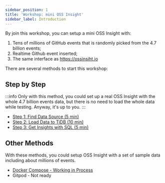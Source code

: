 ```yaml
---
sidebar_position: 1
title: 'Workshop: mini OSS Insight'
sidebar_label: Introduction
---
```


By join this workshop, you can setup a mini OSS Insight with:

1. Tens of millions of GitHub events that is randomly picked from the 4.7 billion events;
2. Realtime Github event inserted;
3. The same interface as https://ossinsiht.io

There are several methods to start this workshop:


## Step by Step

:::info
Only with this method, you could set up a real OSS Insight with the whole 4.7 billion events data, but there is no need to load the whole data while testing. Anyway, it's up to you.
:::

* [Step 1: Find Data Source (5 min)](/workshop/mini-ossinsight/step-by-step/find-data-source)
* [Step 2: Load Data to TiDB (10 min)](/workshop/mini-ossinsight/step-by-step/load-data-to-tidb)
* [Step 3: Get Insights with SQL (5 min)](/workshop/mini-ossinsight/step-by-step/get-insights-with-sql)


## Other Methods

With these methods, you could setup OSS Insight with a set of sample data including about millions of events.

* [Docker Compose - Working in Process](/workshop/mini-ossinsight/docker-compose)
* Gitpod - Not ready
